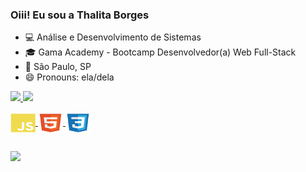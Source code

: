 ### Oiii! Eu sou a Thalita Borges 

- 💻 Análise e Desenvolvimento de Sistemas
- 🎓 Gama Academy - Bootcamp Desenvolvedor(a) Web Full-Stack
- 📍  São Paulo, SP
- 😄 Pronouns: ela/dela

<div>
  <a href="https://github.com/ThalitaMBorges">
  <img height="180em" src="https://github-readme-stats.vercel.app/api?username=ThalitaMBorges&show_icons=true&theme=dracula&include_all_commits=true&count_private=true"/>
  <img height="180em" src="https://github-readme-stats.vercel.app/api/top-langs/?username=ThalitaMBorges&layout=compact&langs_count=7&theme=dracula"/>
   
</div>
<div style="display: inline_block"><br>
  <img align="center" alt="Rafa-Js" height="30" width="40" src="https://raw.githubusercontent.com/devicons/devicon/master/icons/javascript/javascript-plain.svg">
  <img align="center" alt="Rafa-HTML" height="30" width="40" src="https://raw.githubusercontent.com/devicons/devicon/master/icons/html5/html5-original.svg">
  <img align="center" alt="Rafa-CSS" height="30" width="40" src="https://raw.githubusercontent.com/devicons/devicon/master/icons/css3/css3-original.svg">
  
</div>
  
  ##
  
<div> 
  <a href="https://www.linkedin.com/in/thalita-mendes-borges-488371155/" target="_blank"><img src="https://img.shields.io/badge/-LinkedIn-%230077B5?style=for-the-badge&logo=linkedin&logoColor=white" target="_blank"></a> 
 
 
</div>
